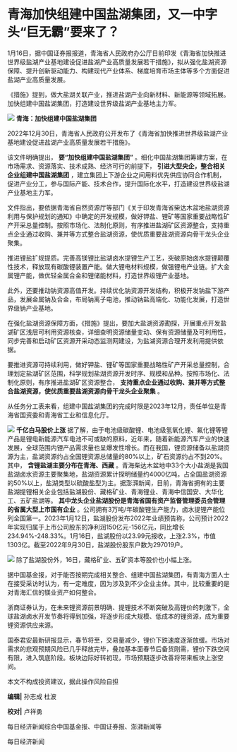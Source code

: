 # 青海加快组建中国盐湖集团，又一中字头“巨无霸”要来了？

1月16日，据中国证券报报道，青海省人民政府办公厅日前印发《青海省加快推进世界级盐湖产业基地建设促进盐湖产业高质量发展若干措施》，拟从强化盐湖资源保障、提升创新驱动能力、构建现代产业体系、梯度培育市场主体等多个方面促进盐湖产业高质量发展。

《措施》提到，做大盐湖关联产业，推进盐湖产业向新材料、新能源等领域拓展。加快组建中国盐湖集团，打造建设世界级盐湖产业基地主力军。

![](https://inews.gtimg.com/news_bt/OXOVQrnIPKlIKMfDa9tyqAefX3OI_G-tr3Xc5tZrJfIcsAA/1000)
**青海：加快组建中国盐湖集团**

2022年12月30日，青海省人民政府公开发布了《青海省加快推进世界级盐湖产业基地建设促进盐湖产业高质量发展若干措施》。

该文件明确提出， **要“加快组建中国盐湖集团”** 。细化中国盐湖集团筹建方案，在市场需求、资源落实、技术成熟、经济可行的前提下，
**引进大型央企，整合相关企业组建中国盐湖集团**
，建立集团上下游企业之间用料优先供应协同合作机制，促进产业分工，参与国际产能、技术合作，提升国际化水平，打造建设世界级盐湖产业基地主力军。

文件指出，要依据青海省自然资源厅等部门《关于印发青海省柴达木盆地盐湖资源利用与保护规划的通知》中确定的开发规模，做好钾盐、锂矿等国家重要战略性矿产开采总量控制。按照市场化、法制化原则，有序推进盐湖矿区资源整合，支持重点企业通过收购、兼并等方式整合盐湖资源，使优质重要盐湖资源向骨干龙头企业聚集。

推进锂盐扩规提质。完善高镁锂比盐湖卤水提锂生产工艺，突破原始卤水提锂颠覆性技术，释放现有碳酸锂装置产能。做大锂电材料规模，做强锂电产业链。扩大金属锂产能，做优轻金属合金和锂储能材料，打造世界级锂产业基地。

此外，还要推动钠资源高值开发。持续优化钠资源开发结构，积极开发钠盐下游产品，发展金属钠及合金，布局钠离子电池，推动钠盐高端化、功能化发展，打造世界级钠产业基地。

在强化盐湖资源保障方面，《措施》提出，要加大盐湖资源勘探，开展重点开发盐湖矿区浅层可利用资源核查，详细查明资源储量变动、保有资源储量及可利用性，同步完善和启动矿区资源开采动态监测网建设，为盐湖资源合理开发利用提供依据。

要推进资源可持续利用，做好钾盐、锂矿等国家重要战略性矿产开采总量控制，合理划定盐湖矿区范围，科学规划盐湖资源开发时序、规模和品种。按照市场化、法制化原则，有序推进盐湖矿区资源整合，
**支持重点企业通过收购、兼并等方式整合盐湖资源，使优质重要盐湖资源向骨干龙头企业聚集** 。

从任务分工表来看，组建中国盐湖集团的完成时限是2023年12月，责任单位是青海省国资委和青海省工业和信息化厅。

![](https://inews.gtimg.com/news_bt/OMDGWvvJ-yx7j9iHGrgm01NByq_Xsbb732IChg9UX-uBUAA/1000)
**千亿白马股价上涨**
据了解，由于电池级碳酸锂、电池级氢氧化锂、氟化锂等锂产品是锂电新能源汽车电池不可或缺的原料，近年来，随着新能源汽车产业的快速发展，全球范围内锂产品需求量也呈爆发性增长。而在我国，锂资源储备以盐湖资源为主，盐湖资源约占全国锂资源总储量的80%以上，矿石资源约占不到20%。其中，
**含锂盐湖主要分布在青海、西藏**
。青海柴达木盆地中33个大小盐湖是我国盐湖卤水资源主要聚集地，盐湖资源累计探明储量约4000亿吨，占全国盐湖资源的50%以上，盐湖类型以硫酸盐型为主。据澎湃新闻，目前，青海省拥有的主要盐湖提锂相关企业包括盐湖股份、藏格矿业、青海锂业、青海中信国安、大华化工、五矿盐湖等。
**其中龙头企业盐湖股份是青海省国有资产监督管理委员会管理的省属大型上市国有企业**
。公司拥有3万吨/年碳酸锂生产能力，卤水提锂产能位列全国第一。2023年1月12日，盐湖股份发布2022年业绩预告称，公司预计2022年实现归属于上市公司股东的净利润150亿元-156亿元，同比增长234.94%-248.33%。1月16日，盐湖股份以23.99元报收，上涨2.3%，市值1303亿。截至2022年9月30日，盐湖股份股东户数为297019户。

![](https://inews.gtimg.com/news_bt/O5B0yzarJxPMpGRYi4iiBL6qkvn00GJ5WApyK-1c3KqK0AA/1000)
除了盐湖股份外，16日，藏格矿业、五矿资本等股价也小幅上涨。

据中国基金报，对于能否按期完成相关整合、组建中国盐湖集团，有青海方面人士在接受采访时认为，有一定难度，因为涉及到不少企业主体。其中，比较重要的是对青海汇信的镁业资产如何整合。

浙商证券认为，在未来锂资源前景明确、提锂技术不断突破及高锂价的刺激下，全球盐湖卤水开发节奏将得到加强，将逐步形成大规模、低成本的锂资源，成为重要锂资源供应来源。

国泰君安最新研报显示，春节将至，交易量减少，锂价下跌速度逐渐放缓。市场对需求的悲观预期风险已几乎释放完毕，叠加基本面春节后备货刚需，锂价下跌空间有限，进入筑底阶段。板块边际好转初现，市场预期逐步改善将带来板块上涨空间。

本文不构成投资建议，据此操作风险自担

**编辑|** 孙志成 杜波

**校对|** 卢祥勇

每日经济新闻综合中国基金报、中国证券报、澎湃新闻等

每日经济新闻

